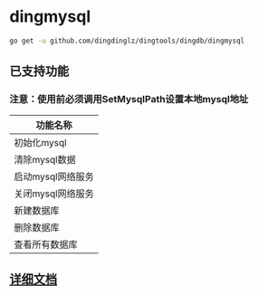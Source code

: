 # dingmysql

```sh
go get -u github.com/dingdinglz/dingtools/dingdb/dingmysql
```

## 已支持功能

### 注意：使用前必须调用SetMysqlPath设置本地mysql地址

| 功能名称          |
| ----------------- |
| 初始化mysql       |
| 清除mysql数据     |
| 启动mysql网络服务 |
| 关闭mysql网络服务 |
| 新建数据库        |
| 删除数据库        |
| 查看所有数据库    |

## [详细文档](https://pkg.go.dev/github.com/dingdinglz/dingtools/dingdb/dingmysql)